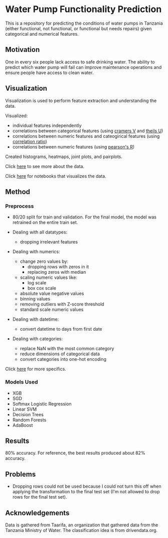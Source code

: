 # Water Pump Functionality Prediction

This is a repository for predicting the conditions of water pumps in Tanzania (either functional, not functional, or functional but needs repairs) given categorical and numerical features.




## Motivation

One in every six people lack access to safe drinking water. The ability to predict which water pump will fail can improve maintenance operations and ensure people have access to clean water. 






## Visualization

Visualization is used to perform feature extraction and understanding the data.

Visualized:

* individual features independently 
* correlations between categorical features (using [cramers V](https://en.wikipedia.org/wiki/Cram%C3%A9r%27s_V) and [theils U](https://en.wikipedia.org/wiki/Uncertainty_coefficient))
* correlations between numeric features and cateogirical features (using [correlation ratio](https://en.wikipedia.org/wiki/Correlation_ratio))
* correlations between numeric features (using [pearson's R](https://en.wikipedia.org/wiki/Pearson_correlation_coefficient))
  
Created histograms, heatmaps, joint plots, and pairplots.



Click [here](https://github.com/JinLi711/Water-Pump/blob/master/data.md) to see more about the data. 

Click [here](https://github.com/JinLi711/Water-Pump/tree/master/visualization) for notebooks that visualizes the data.











## Method


### Preprocess

* 80/20 split for train and validation. For the final model, the model was retrained on the entire train set.

* Dealing with all datatypes:
    * dropping irrelevant features
* Dealing with numerics:
    * change zero values by:
        * dropping rows with zeros in it
        * replacing zeros with median
    * scaling numeric values like:
        * log scale
        * box cox scale
    * absolute value negative values
    * binning values
    * removing outliers with Z-score threshold
    * standard scale numeric values

* Dealing with datetime:
    * convert datetime to days from first date

* Dealing with categories:
    * replace NaN with the most common category
    * reduce dimensions of categorical data
    * convert categories into one-hot encoding

Click [here](https://github.com/JinLi711/Water-Pump/blob/master/input_actions.md) for more specifics.



### Models Used

  * XGB
  * SGD
  * Softmax Logistic Regression
  * Linear SVM
  * Decision Trees
  * Random Forests
  * AdaBoost








## Results

80% accuracy. For reference, the best results produced about 82% accuracy.

## Problems

  * Dropping rows could not be used because I could not turn this off when applying the transformation to the final test set (I'm not allowed to drop rows for the final test set).


## Acknowledgements

Data is gathered from Taarifa, an organization that gathered data from the Tanzania Ministry of Water.
The classification idea is from drivendata.org.